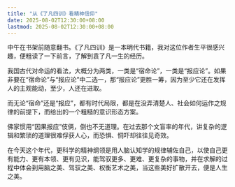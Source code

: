 ```yaml
---
title: "从《了凡四训》看精神信仰"
date: 2025-08-02T12:30:00+08:00
lastmod: 2025-08-02T12:30:00+08:00
---
```


中午在书架前随意翻书。《了凡四训》是一本明代书籍，我对这位作者生平很感兴趣，便粗读了一下前言，了解到袁了凡一生的经历。

<!--more-->

我国古代对命运的看法，大概分为两类，一类是“宿命论”，一类是“报应论”。如果非要在“宿命论”与“报应论”中二选一，那“报应论”更胜一筹，因为至少它还在发挥人的主观能动，至少，人还在进取。

而无论“宿命”还是“报应”，都有时代局限，都是在没弄清楚人、社会如何运作之规律的前提下，而给出的一个粗糙的意识形态方案。

佛家惯用“因果报应”伎俩，倒也不无道理。在过去那个文盲率的年代，讲复杂的逻辑和繁琐的道理很难俘获人心，而恐惧、恫吓却往往见奇效。

在今天这个年代，更科学的精神纲领是用人脑认知学的规律辅佐自己，以使自己更有能力、更有本领、更有见识，能驾驭更多、更难、更复杂的事物，并在求解的过程中体会到用脑之美、驾驭之美、权衡艺术之美，当这些美好扩散开去，便是人生之美。